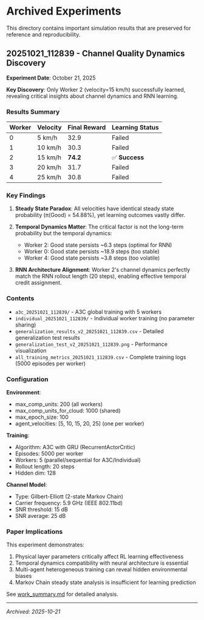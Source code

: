# Archived Experiments

This directory contains important simulation results that are preserved for reference and reproducibility.

## 20251021_112839 - Channel Quality Dynamics Discovery

**Experiment Date**: October 21, 2025

**Key Discovery**: Only Worker 2 (velocity=15 km/h) successfully learned, revealing critical insights about channel dynamics and RNN learning.

### Results Summary

| Worker | Velocity | Final Reward | Learning Status |
|--------|----------|--------------|-----------------|
| 0 | 5 km/h | 32.9 | Failed |
| 1 | 10 km/h | 30.3 | Failed |
| 2 | 15 km/h | **74.2** | ✅ **Success** |
| 3 | 20 km/h | 31.7 | Failed |
| 4 | 25 km/h | 30.8 | Failed |

### Key Findings

1. **Steady State Paradox**: All velocities have identical steady state probability (π(Good) = 54.88%), yet learning outcomes vastly differ.

2. **Temporal Dynamics Matter**: The critical factor is not the long-term probability but the temporal dynamics:
   - Worker 2: Good state persists ~6.3 steps (optimal for RNN)
   - Worker 0: Good state persists ~18.9 steps (too stable)
   - Worker 4: Good state persists ~3.8 steps (too volatile)

3. **RNN Architecture Alignment**: Worker 2's channel dynamics perfectly match the RNN rollout length (20 steps), enabling effective temporal credit assignment.

### Contents

- `a3c_20251021_112839/` - A3C global training with 5 workers
- `individual_20251021_112839/` - Individual worker training (no parameter sharing)
- `generalization_results_v2_20251021_112839.csv` - Detailed generalization test results
- `generalization_test_v2_20251021_112839.png` - Performance visualization
- `all_training_metrics_20251021_112839.csv` - Complete training logs (5000 episodes per worker)

### Configuration

**Environment**:
- max_comp_units: 200 (all workers)
- max_comp_units_for_cloud: 1000 (shared)
- max_epoch_size: 100
- agent_velocities: [5, 10, 15, 20, 25] (one per worker)

**Training**:
- Algorithm: A3C with GRU (RecurrentActorCritic)
- Episodes: 5000 per worker
- Workers: 5 (parallel/sequential for A3C/Individual)
- Rollout length: 20 steps
- Hidden dim: 128

**Channel Model**:
- Type: Gilbert-Elliott (2-state Markov Chain)
- Carrier frequency: 5.9 GHz (IEEE 802.11bd)
- SNR threshold: 15 dB
- SNR average: 25 dB

### Paper Implications

This experiment demonstrates:
1. Physical layer parameters critically affect RL learning effectiveness
2. Temporal dynamics compatibility with neural architecture is essential
3. Multi-agent heterogeneous training can reveal hidden environmental biases
4. Markov Chain steady state analysis is insufficient for learning prediction

See [work_summary.md](../work_summary.md) for detailed analysis.

---
*Archived: 2025-10-21*
